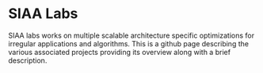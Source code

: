 # SIAA Labs

SIAA labs works on multiple scalable architecture specific optimizations for
irregular applications and algorithms. This is a github page describing the
various associated projects providing its overview along with a brief
description.
